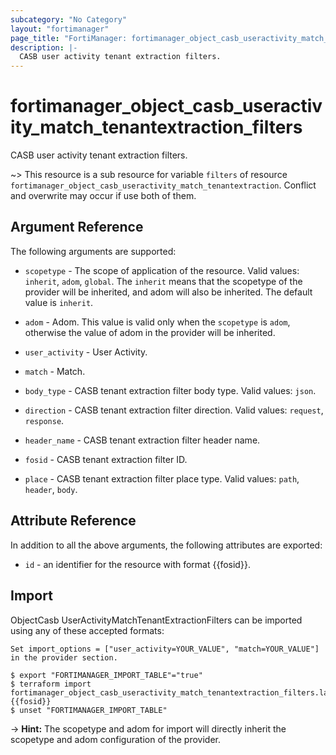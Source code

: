 ```yaml
---
subcategory: "No Category"
layout: "fortimanager"
page_title: "FortiManager: fortimanager_object_casb_useractivity_match_tenantextraction_filters"
description: |-
  CASB user activity tenant extraction filters.
---
```


# fortimanager_object_casb_useractivity_match_tenantextraction_filters
CASB user activity tenant extraction filters.

~> This resource is a sub resource for variable `filters` of resource `fortimanager_object_casb_useractivity_match_tenantextraction`. Conflict and overwrite may occur if use both of them.



## Argument Reference


The following arguments are supported:

* `scopetype` - The scope of application of the resource. Valid values: `inherit`, `adom`, `global`. The `inherit` means that the scopetype of the provider will be inherited, and adom will also be inherited. The default value is `inherit`.
* `adom` - Adom. This value is valid only when the `scopetype` is `adom`, otherwise the value of adom in the provider will be inherited.
* `user_activity` - User Activity.
* `match` - Match.

* `body_type` - CASB tenant extraction filter body type. Valid values: `json`.

* `direction` - CASB tenant extraction filter direction. Valid values: `request`, `response`.

* `header_name` - CASB tenant extraction filter header name.
* `fosid` - CASB tenant extraction filter ID.
* `place` - CASB tenant extraction filter place type. Valid values: `path`, `header`, `body`.



## Attribute Reference

In addition to all the above arguments, the following attributes are exported:
* `id` - an identifier for the resource with format {{fosid}}.

## Import

ObjectCasb UserActivityMatchTenantExtractionFilters can be imported using any of these accepted formats:
```
Set import_options = ["user_activity=YOUR_VALUE", "match=YOUR_VALUE"] in the provider section.

$ export "FORTIMANAGER_IMPORT_TABLE"="true"
$ terraform import fortimanager_object_casb_useractivity_match_tenantextraction_filters.labelname {{fosid}}
$ unset "FORTIMANAGER_IMPORT_TABLE"
```
-> **Hint:** The scopetype and adom for import will directly inherit the scopetype and adom configuration of the provider.
